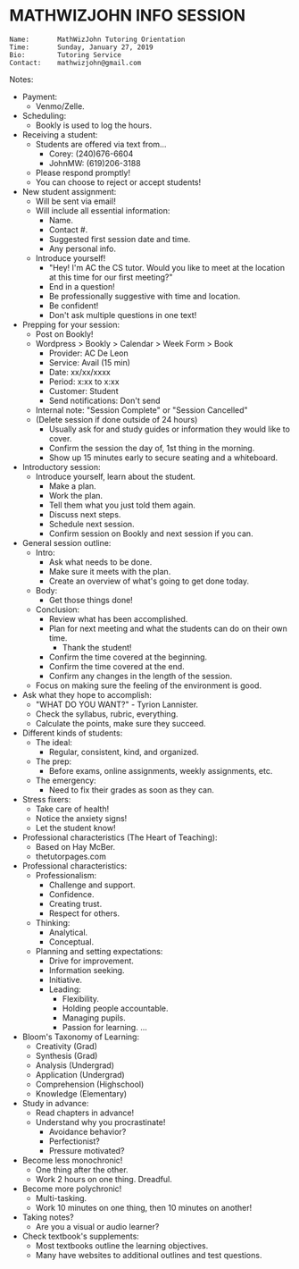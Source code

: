 # MATHWIZJOHN INFO SESSION

```
Name:       MathWizJohn Tutoring Orientation
Time:       Sunday, January 27, 2019
Bio:        Tutoring Service
Contact:    mathwizjohn@gmail.com
```

Notes:

- Payment:
  - Venmo/Zelle.
- Scheduling:
  - Bookly is used to log the hours.
- Receiving a student:
  - Students are offered via text from...
    - Corey: (240)676-6604
    - JohnMW: (619)206-3188
  - Please respond promptly!
  - You can choose to reject or accept students!
- New student assignment:
  - Will be sent via email!
  - Will include all essential information:
    - Name.
    - Contact #.
    - Suggested first session date and time.
    - Any personal info.
  - Introduce yourself!
    - "Hey! I'm AC the CS tutor. Would you like to meet at the location at this time for our first meeting?"
    - End in a question!
    - Be professionally suggestive with time and location.
    - Be confident!
    - Don't ask multiple questions in one text!
- Prepping for your session:
  - Post on Bookly!
  - Wordpress > Bookly > Calendar > Week Form > Book
    - Provider: AC De Leon
    - Service: Avail (15 min)
    - Date: xx/xx/xxxx
    - Period: x:xx to x:xx
    - Customer: Student
    - Send notifications: Don't send
  - Internal note: "Session Complete" or "Session Cancelled"
  - (Delete session if done outside of 24 hours)
    - Usually ask for and study guides or information they would like to cover.
    - Confirm the session the day of, 1st thing in the morning.
    - Show up 15 minutes early to secure seating and a whiteboard.
- Introductory session:
  - Introduce yourself, learn about the student.
    - Make a plan.
    - Work the plan.
    - Tell them what you just told them again.
    - Discuss next steps.
    - Schedule next session.
    - Confirm session on Bookly and next session if you can.
- General session outline:
  - Intro:
    - Ask what needs to be done.
    - Make sure it meets with the plan.
    - Create an overview of what's going to get done today.
  - Body:
    - Get those things done!
  - Conclusion:
    - Review what has been accomplished.
    - Plan for next meeting and what the students can do on their own time.
      - Thank the student!
    - Confirm the time covered at the beginning.
    - Confirm the time covered at the end.
    - Confirm any changes in the length of the session.
  - Focus on making sure the feeling of the environment is good.
- Ask what they hope to accomplish:
  - "WHAT DO YOU WANT?" - Tyrion Lannister.
  - Check the syllabus, rubric, everything.
  - Calculate the points, make sure they succeed.
- Different kinds of students:
  - The ideal:
    - Regular, consistent, kind, and organized.
  - The prep:
    - Before exams, online assignments, weekly assignments, etc.
  - The emergency:
    - Need to fix their grades as soon as they can.
- Stress fixers:
  - Take care of health!
  - Notice the anxiety signs!
  - Let the student know!
- Professional characteristics (The Heart of Teaching):
  - Based on Hay McBer.
  - thetutorpages.com
- Professional characteristics:
  - Professionalism:
    - Challenge and support.
    - Confidence.
    - Creating trust.
    - Respect for others.
  - Thinking:
    - Analytical.
    - Conceptual.
  - Planning and setting expectations:
    - Drive for improvement.
    - Information seeking.
    - Initiative.
    - Leading:
      - Flexibility.
      - Holding people accountable.
      - Managing pupils.
      - Passion for learning.
        ...
- Bloom's Taxonomy of Learning:
  - Creativity (Grad)
  - Synthesis (Grad)
  - Analysis (Undergrad)
  - Application (Undergrad)
  - Comprehension (Highschool)
  - Knowledge (Elementary)
- Study in advance:
  - Read chapters in advance!
  - Understand why you procrastinate!
    - Avoidance behavior?
    - Perfectionist?
    - Pressure motivated?
- Become less monochronic!
  - One thing after the other.
  - Work 2 hours on one thing. Dreadful.
- Become more polychronic!
  - Multi-tasking.
  - Work 10 minutes on one thing, then 10 minutes on another!
- Taking notes?
  - Are you a visual or audio learner?
- Check textbook's supplements:
  - Most textbooks outline the learning objectives.
  - Many have websites to additional outlines and test questions.

